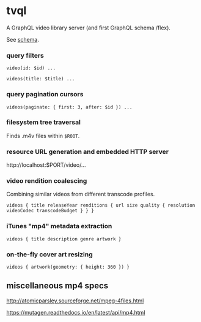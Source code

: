 # tvql

A GraphQL video library server (and first GraphQL schema /flex).

See [schema](graph/schema.graphqls).

### query filters

	video(id: $id) ...

	videos(title: $title) ...

### query pagination cursors

	videos(paginate: { first: 3, after: $id }) ...

### filesystem tree traversal

Finds .m4v files within `$ROOT`.

### resource URL generation and embedded HTTP server

http://localhost:$PORT/video/...

### video rendition coalescing

Combining similar videos from different transcode profiles.

    videos { title releaseYear renditions { url size quality { resolution videoCodec transcodeBudget } } }

### iTunes "mp4" metadata extraction

	videos { title description genre artwork }

### on-the-fly cover art resizing

    videos { artwork(geometry: { height: 360 }) }


## miscellaneous mp4 specs

http://atomicparsley.sourceforge.net/mpeg-4files.html

https://mutagen.readthedocs.io/en/latest/api/mp4.html
